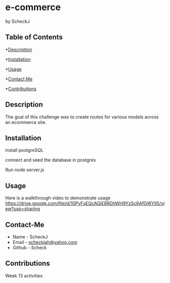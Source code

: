 # e-commerce
by ScheckJ


## Table of Contents

*[Description](#description)

*[Installation](#installation)

*[Usage](#usage)

*[Contact Me](#contact-me)

*[Contributions](#contributions)


## Description
The goal of this challenge was to create routes for various models across an ecommerce site.
## Installation
install postgreSQL

connect and seed the database in postgres

Run node server.js
## Usage
Here is a walkthrough video to demonstrate usage https://drive.google.com/file/d/10PyFsEQcAQjE8RDhWH9YzSc6AfGWYII5/view?usp=sharing
## Contact-Me
* Name - ScheckJ
* Email - scheckjah@yahoo.com
* Github - Scheck
## Contributions
Week 13 activities

